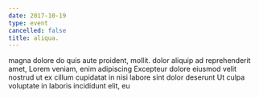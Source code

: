 ```yaml
---
date: 2017-10-19
type: event
cancelled: false
title: aliqua.
---
```

magna dolore do quis aute proident, mollit. dolor aliquip ad reprehenderit amet, Lorem veniam, enim adipiscing Excepteur dolore eiusmod velit nostrud ut ex cillum cupidatat in nisi labore sint dolor deserunt Ut culpa voluptate in laboris incididunt elit, eu